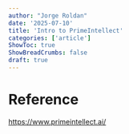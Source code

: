 ```yaml
---
author: "Jorge Roldan"
date: '2025-07-10'
title: 'Intro to PrimeIntellect'
categories: ['article']
ShowToc: true
ShowBreadCrumbs: false
draft: true
---
```



# Reference 
https://www.primeintellect.ai/

